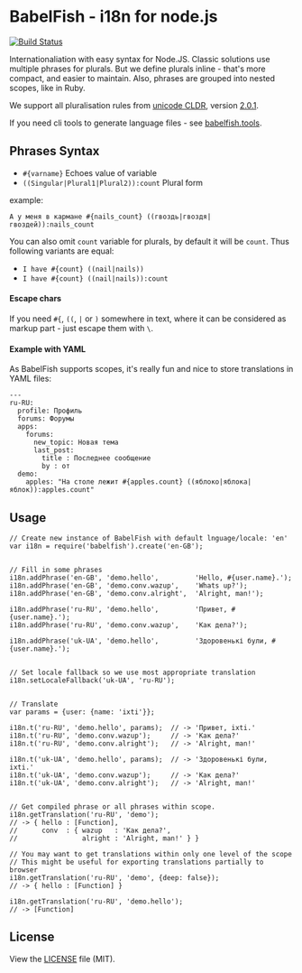 BabelFish - i18n for node.js
============================
[![Build Status](https://secure.travis-ci.org/nodeca/babelfish.png)](http://travis-ci.org/nodeca/babelfish)

Internationaliation with easy syntax for Node.JS. Classic solutions use multiple phrases
for plurals. But we define plurals inline - that's more compact, and easier to maintain.
Also, phrases are grouped into nested scopes, like in Ruby.

We support all pluralisation rules from [unicode CLDR](http://unicode.org/repos/cldr-tmp/trunk/diff/supplemental/language_plural_rules.html),
version [2.0.1](http://cldr.unicode.org/index/downloads).


If you need cli tools to generate language files - see [babelfish.tools](https://github.com/nodeca/babelfish.tools).


## Phrases Syntax

-  `#{varname}` Echoes value of variable
-  `((Singular|Plural1|Plural2)):count` Plural form

example:

    А у меня в кармане #{nails_count} ((гвоздь|гвоздя|гвоздей)):nails_count

You can also omit `count` variable for plurals, by default it will be `count`.
Thus following variants are equal:

- `I have #{count} ((nail|nails))`
- `I have #{count} ((nail|nails)):count`


#### Escape chars

If you need `#{`, `((`, `|` or `)` somewhere in text, where it can be considered
as markup part - just escape them with `\`.


#### Example with YAML

As BabelFish supports scopes, it's really fun and nice to store translations in
YAML files:

    ---
    ru-RU:
      profile: Профиль
      forums: Форумы
      apps:
        forums:
          new_topic: Новая тема
          last_post:
            title : Последнее сообщение
            by : от
      demo:
        apples: "На столе лежит #{apples.count} ((яблоко|яблока|яблок)):apples.count"


## Usage

    // Create new instance of BabelFish with default lnguage/locale: 'en'
    var i18n = require('babelfish').create('en-GB');


    // Fill in some phrases
    i18n.addPhrase('en-GB', 'demo.hello',         'Hello, #{user.name}.');
    i18n.addPhrase('en-GB', 'demo.conv.wazup',    'Whats up?');
    i18n.addPhrase('en-GB', 'demo.conv.alright',  'Alright, man!');

    i18n.addPhrase('ru-RU', 'demo.hello',         'Привет, #{user.name}.');
    i18n.addPhrase('ru-RU', 'demo.conv.wazup',    'Как дела?');

    i18n.addPhrase('uk-UA', 'demo.hello',         'Здоровенькі були, #{user.name}.');


    // Set locale fallback so we use most appropriate translation
    i18n.setLocaleFallback('uk-UA', 'ru-RU');


    // Translate
    var params = {user: {name: 'ixti'}};

    i18n.t('ru-RU', 'demo.hello', params);  // -> 'Привет, ixti.'
    i18n.t('ru-RU', 'demo.conv.wazup');     // -> 'Как дела?'
    i18n.t('ru-RU', 'demo.conv.alright');   // -> 'Alright, man!'

    i18n.t('uk-UA', 'demo.hello', params);  // -> 'Здоровенькі були, ixti.'
    i18n.t('uk-UA', 'demo.conv.wazup');     // -> 'Как дела?'
    i18n.t('uk-UA', 'demo.conv.alright');   // -> 'Alright, man!'


    // Get compiled phrase or all phrases within scope.
    i18n.getTranslation('ru-RU', 'demo');
    // -> { hello : [Function],
    //      conv  : { wazup   : 'Как дела?',
    //                alright : 'Alright, man!' } }

    // You may want to get translations within only one level of the scope
    // This might be useful for exporting translations partially to browser
    i18n.getTranslation('ru-RU', 'demo', {deep: false});
    // -> { hello : [Function] }

    i18n.getTranslation('ru-RU', 'demo.hello');
    // -> [Function]


## License

View the [LICENSE](https://github.com/nodeca/babelfish.tools/blob/master/LICENSE) file (MIT).
